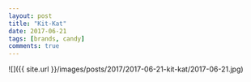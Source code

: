```yaml
---
layout: post
title: "Kit-Kat"
date: 2017-06-21
tags: [brands, candy]
comments: true
---
```

![]({{ site.url }}/images/posts/2017/2017-06-21-kit-kat/2017-06-21.jpg)

